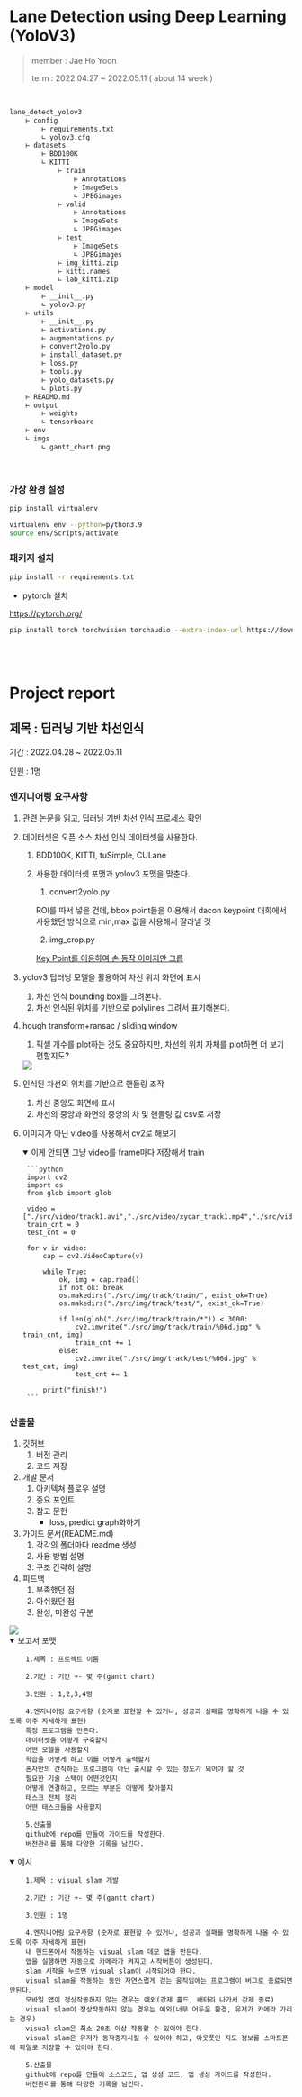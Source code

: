 # Lane Detection using Deep Learning (YoloV3)

> member : Jae Ho Yoon
>
>term : 2022.04.27 ~ 2022.05.11 ( about 14 week ) 

<br>

```markdown
lane_detect_yolov3
    ⊢ config
        ⊢ requirements.txt
        ∟ yolov3.cfg
    ⊢ datasets
        ⊢ BDD100K
        ∟ KITTI
            ⊢ train
                ⊢ Annotations
                ⊢ ImageSets
                ∟ JPEGimages
            ⊢ valid
                ⊢ Annotations
                ⊢ ImageSets
                ∟ JPEGimages
            ⊢ test
                ⊢ ImageSets
                ∟ JPEGimages
            ⊢ img_kitti.zip
            ⊢ kitti.names
            ∟ lab_kitti.zip
    ⊢ model
        ⊢ __init__.py
        ∟ yolov3.py
    ⊢ utils
        ⊢ __init__.py
        ⊢ activations.py
        ⊢ augmentations.py
        ⊢ convert2yolo.py
        ⊢ install_dataset.py
        ⊢ loss.py
        ⊢ tools.py
        ⊢ yolo_datasets.py
        ∟ plots.py
    ⊢ READMD.md
    ⊢ output
        ⊢ weights
        ∟ tensorboard
    ⊢ env
    ∟ imgs
        ∟ gantt_chart.png
```

<br>

### 가상 환경 설정

```bash
pip install virtualenv

virtualenv env --python=python3.9
source env/Scripts/activate
```

### 패키지 설치

```bash
pip install -r requirements.txt
```

- pytorch 설치

https://pytorch.org/

```bash
pip install torch torchvision torchaudio --extra-index-url https://download.pytorch.org/whl/cu113
```

<br>

<br>

# Project report

## 제목 : 딥러닝 기반 차선인식

기간 : 2022.04.28 ~ 2022.05.11

인원 : 1명

### 엔지니어링 요구사항

1. 관련 논문을 읽고, 딥러닝 기반 차선 인식 프로세스 확인
2. 데이터셋은 오픈 소스 차선 인식 데이터셋을 사용한다.
    1. BDD100K, KITTI, tuSimple, CULane
    2. 사용한 데이터셋 포맷과 yolov3 포맷을 맞춘다. 
        1. convert2yolo.py

        ROI를 따서 넣을 건데, bbox point들을 이용해서 dacon keypoint 대회에서 사용했던 방식으로 min,max 값을 사용해서 잘라낼 것

        2. img_crop.py

        [Key Point를 이용하여 손 동작 이미지만 크롭](https://dacon.io/competitions/official/235805/codeshare/3362?page=2&dtype=recent)

3. yolov3 딥러닝 모델을 활용하여 차선 위치 화면에 표시
    1. 차선 인식 bounding box를 그려본다.
    2. 차선 인식된 위치를 기반으로 polylines 그려서 표기해본다.
4. hough transform+ransac / sliding window
    1. 픽셀 개수를 plot하는 것도 중요하지만, 차선의 위치 자체를 plot하면 더 보기 편할지도?
    
    <img src="/assets/lane_plot.png">
    
5. 인식된 차선의 위치를 기반으로 핸들링 조작
    1. 차선 중앙도 화면에 표시
    2. 차선의 중앙과 화면의 중앙의 차 및 핸들링 값 csv로 저장
6. 이미지가 아닌 video를 사용해서 cv2로 해보기

    <details open>
        <summary> 이게 안되면 그냥 video를 frame마다 저장해서 train </summary>

        ```python
        import cv2
        import os
        from glob import glob
        
        video = ["./src/video/track1.avi","./src/video/xycar_track1.mp4","./src/video/base_camera_dark.avi"]
        train_cnt = 0
        test_cnt = 0
        
        for v in video:
            cap = cv2.VideoCapture(v)
        
            while True:
                ok, img = cap.read()
                if not ok: break
                os.makedirs("./src/img/track/train/", exist_ok=True)
                os.makedirs("./src/img/track/test/", exist_ok=True)
                
                if len(glob("./src/img/track/train/*")) < 3000:
                    cv2.imwrite("./src/img/track/train/%06d.jpg" % train_cnt, img)
                    train_cnt += 1
                else:
                    cv2.imwrite("./src/img/track/test/%06d.jpg" % test_cnt, img)
                    test_cnt += 1
        
            print("finish!")
        ```
    </details>

### 산출물

1. 깃허브
    1. 버전 관리
    2. 코드 저장
2. 개발 문서
    1. 아키텍쳐 플로우 설명
    2. 중요 포인트
    3. 참고 문헌
        - loss, predict graph화하기
3. 가이드 문서(README.md)
    1. 각각의 폴더마다 readme 생성
    2. 사용 방법 설명
    3. 구조 간략히 설명
4. 피드백
    1. 부족했던 점
    2. 아쉬웠던 점
    3. 완성, 미완성 구분

<img src="./assets/gantt_chart.png">

<details open> 
    <summary> 보고서 포맷 </summary> 

        1.제목 : 프로젝트 이름    

        2.기간 : 기간 +- 몇 주(gantt chart)
        
        3.인원 : 1,2,3,4명
        
        4.엔지니어링 요구사항 (숫자로 표현할 수 있거나, 성공과 실패를 명확하게 나올 수 있도록 아주 자세하게 표현)
        특정 프로그램을 만든다.
        데이터셋을 어떻게 구축할지
        어떤 모델을 사용할지
        학습을 어떻게 하고 이를 어떻게 출력할지
        혼자만의 간직하는 프로그램이 아닌 출시할 수 있는 정도가 되어야 할 것	
        필요한 기술 스택이 어떤것인지
        어떻게 연결하고, 모르는 부분은 어떻게 찾아볼지
        태스크 전체 정리
        어떤 태스크들을 사용할지
        
        5.산출물
        github에 repo를 만들어 가이드를 작성한다.
        버전관리를 통해 다양한 기록을 남긴다.

</details>

<details open>
    <summary> 예시 </summary>

        1.제목 : visual slam 개발

        2.기간 : 기간 +- 몇 주(gantt chart)

        3.인원 : 1명

        4.엔지니어링 요구사항 (숫자로 표현할 수 있거나, 성공과 실패를 명확하게 나올 수 있도록 아주 자세하게 표현)
        내 핸드폰에서 작동하는 visual slam 데모 앱을 만든다.
        앱을 실행하면 자동으로 카메라가 켜지고 시작버튼이 생성된다.
        slam 시작을 누르면 visual slam이 시작되어야 한다.
        visual slam을 작동하는 동안 자연스럽게 걷는 움직임에는 프로그램이 버그로 종료되면 안된다.
        모바일 앱이 정상작동하지 않는 경우는 예외(강제 홀드, 배터리 나가서 강제 종료)
        visual slam이 정상작동하지 않는 경우는 예외(너무 어두운 환경, 유저가 카메라 가리는 경우)
        visual slam은 최소 20초 이상 작동할 수 있어야 한다.
        visual slam은 유저가 동작중지시킬 수 있어야 하고, 아웃풋인 지도 정보를 스마트폰에 파일로 저장할 수 있어야 한다.

        5.산출물
        github에 repo를 만들어 소스코드, 앱 생성 코드, 앱 생성 가이드를 작성한다.
        버전관리를 통해 다양한 기록을 남긴다.

</details>